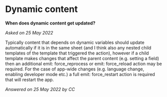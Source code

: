 # Dynamic content

**When does dynamic content get updated?**

_Asked on 25 May 2022_

Typically content that depends on dynamic variables should update automatically if it is in the same sheet (and I think also any nested child templates of the template that triggered the action), however if a child template makes changes that affect the parent content (e.g. setting a field) then an additional emit: force_reprocess or emit: force_reload action may be required. For the case of app-wide changes (e.g. language change, enabling developer mode etc.) a full emit: force_restart action is required that will restart the app.

_Answered on 25 May 2022 by CC_
